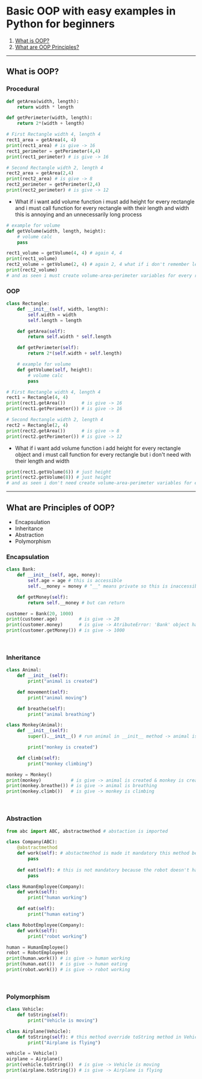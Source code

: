 <h1>Basic OOP with easy examples in Python for beginners</h1>
<ol>
    <li><a href = "https://github.com/bberkay/python-basic-oop#what-is-oop">What is OOP?</a></li>
    <li><a href = "https://github.com/bberkay/python-basic-oop#what-are-principles-of-oop">What are OOP Principles?</a></li>
</ol>
<hr>
<h2>What is OOP?</h2>
<h3>Procedural</h3>

```python
def getArea(width, length):
    return width * length

def getPerimeter(width, length):
    return 2*(width + length)

# First Rectangle width 4, length 4
rect1_area = getArea(4, 4)
print(rect1_area) # is give -> 16
rect1_perimeter = getPerimeter(4,4)
print(rect1_perimeter) # is give -> 16

# Second Rectangle width 2, length 4
rect2_area = getArea(2,4)
print(rect2_area) # is give -> 8
rect2_perimeter = getPerimeter(2,4)
print(rect2_perimeter) # is give -> 12
```
<ul><li>What if i want add volume function i must add height for every rectangle and i must call function for every rectangle with their length and width this is annoying and an unnecessarily long process</li></ul>

```python
# example for volume
def getVolume(width, length, height):
    # volume calc
    pass

rect1_volume = getVolume(4, 4) # again 4, 4
print(rect1_volume)
rect2_volume = getVolume(2, 4) # again 2, 4 what if i don't remember length or accidently change the variable between functions ?
print(rect2_volume)
# and as seen i must create volume-area-perimeter variables for every rectangle
```
<h3>OOP</h3>

```python
class Rectangle:
    def __init__(self, width, length):
        self.width = width
        self.length = length

    def getArea(self):
        return self.width * self.length

    def getPerimeter(self):
        return 2*(self.width + self.length)

    # example for volume
    def getVolume(self, height):
        # volume calc
        pass

# First Rectangle width 4, length 4
rect1 = Rectangle(4, 4)
print(rect1.getArea())      # is give -> 16
print(rect1.getPerimeter()) # is give -> 16

# Second Rectangle width 2, length 4
rect2 = Rectangle(2, 4)
print(rect2.getArea())      # is give -> 8
print(rect2.getPerimeter()) # is give -> 12
```
<ul><li>What if i want add volume function i add height for every rectangle object and i must call function for every rectangle but i don't need with their length and width</li></ul>

```python
print(rect1.getVolume(6)) # just height
print(rect2.getVolume(8)) # just height
# and as seen i don't need create volume-area-perimeter variables for every rectangle i call them if i need them.
```
<hr>
<h2>What are Principles of OOP?</h2>
<ul>
    <li>Encapsulation</li>
    <li>Inheritance</li>
    <li>Abstraction</li>
    <li>Polymorphism</li>
</ul>
<h3>Encapsulation</h3>

```python
class Bank:
    def __init__(self, age, money):
        self.age = age # this is accessible
        self.__money = money # "__" means private so this is inaccessible.

    def getMoney(self):
        return self.__money # but can return

customer = Bank(20, 1000)
print(customer.age)        # is give -> 20
print(customer.money)      # is give -> AtributeError: 'Bank' object has no attribute 'money'
print(customer.getMoney()) # is give -> 1000
```
<br>
<h3>Inheritance</h3>

```python
class Animal:
    def __init__(self):
        print("animal is created")

    def movement(self):
        print("animal moving")

    def breathe(self):
        print("animal breathing")

class Monkey(Animal):
    def __init__(self):
        super().__init__() # run animal in __init__ method -> animal is created

        print("monkey is created")

    def climb(self):
        print("monkey climbing")

monkey = Monkey()
print(monkey)           # is give -> animal is created & monkey is created
print(monkey.breathe()) # is give -> animal is breathing
print(monkey.climb())   # is give -> monkey is climbing
```
<br>
<h3>Abstraction</h3>

```python
from abc import ABC, abstractmethod # abstaction is imported

class Company(ABC):
    @abstractmethod
    def work(self): # abstactmethod is made it mandatory this method because robot and human must working
        pass
    
    def eat(self): # this is not mandatory because the robot doesn't have to eat but human does
        pass

class HumanEmployee(Company):
    def work(self):
        print("human working")

    def eat(self):
        print("human eating")

class RobotEmployee(Company):
    def work(self):
        print("robot working")

human = HumanEmployee()
robot = RobotEmployee()
print(human.work()) # is give -> human working
print(human.eat())  # is give -> human eating
print(robot.work()) # is give -> robot working
```
<br>
<h3>Polymorphism</h3>

```python
class Vehicle:
    def toString(self):
        print("Vehicle is moving")

class Airplane(Vehicle):
    def toString(self): # this method override toString method in Vehicle
        print("Airplane is flying")

vehicle = Vehicle()
airplane = Airplane()        
print(vehicle.toString())  # is give -> Vehicle is moving
print(airplane.toString()) # is give -> Airplane is flying
```
